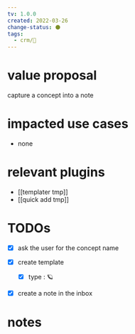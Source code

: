 ```yaml
---
tv: 1.0.0
created: 2022-03-26
change-status: ⚫
tags:
  - crm/🌱
---
```

 
# value proposal
capture a concept into a note

# impacted use cases
- none

# relevant plugins
- [[templater tmp]]
- [[quick add tmp]]

# TODOs
- [x] ask the user for the concept name
- [x] create template
	- [x] type : 🪐
- [x] create a note in the inbox



# notes



















